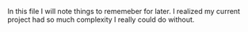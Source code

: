 In this file I will note things to rememeber for later. I realized my current project had so much complexity I really could do without.